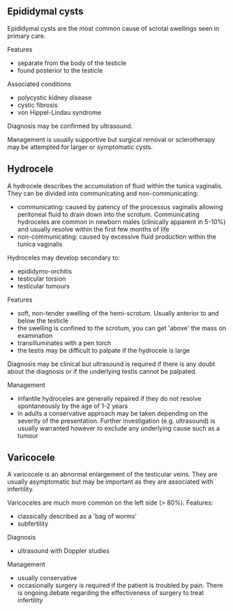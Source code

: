 Epididymal cysts
----------------

  
Epididymal cysts are the most common cause of scrotal swellings seen in primary care.   
  
Features  
* separate from the body of the testicle
* found posterior to the testicle

  
Associated conditions  
* polycystic kidney disease
* cystic fibrosis
* von Hippel\-Lindau syndrome

  
Diagnosis may be confirmed by ultrasound.  
  
Management is usually supportive but surgical removal or sclerotherapy may be attempted for larger or symptomatic cysts.  
  
Hydrocele
---------

  
A hydrocele describes the accumulation of fluid within the tunica vaginalis. They can be divided into communicating and non\-communicating:  
* communicating: caused by patency of the processus vaginalis allowing peritoneal fluid to drain down into the scrotum. Communicating hydroceles are common in newborn males (clinically apparent in 5\-10%) and usually resolve within the first few months of life
* non\-communicating: caused by excessive fluid production within the tunica vaginalis

  
Hydroceles may develop secondary to:  
* epididymo\-orchitis
* testicular torsion
* testicular tumours

  
Features  
* soft, non\-tender swelling of the hemi\-scrotum. Usually anterior to and below the testicle
* the swelling is confined to the scrotum, you can get 'above' the mass on examination
* transilluminates with a pen torch
* the testis may be difficult to palpate if the hydrocele is large

  
Diagnosis may be clinical but ultrasound is required if there is any doubt about the diagnosis or if the underlying testis cannot be palpated.  
  
Management  
* infantile hydroceles are generally repaired if they do not resolve spontaneously by the age of 1\-2 years
* in adults a conservative approach may be taken depending on the severity of the presentation. Further investigation (e.g. ultrasound) is usually warranted however to exclude any underlying cause such as a tumour

  
Varicocele
----------

  
A varicocele is an abnormal enlargement of the testicular veins. They are usually asymptomatic but may be important as they are associated with infertility.   
  
Varicoceles are much more common on the left side (\> 80%). Features:  
* classically described as a 'bag of worms'
* subfertility

  
Diagnosis  
* ultrasound with Doppler studies

  
Management  
* usually conservative
* occasionally surgery is required if the patient is troubled by pain. There is ongoing debate regarding the effectiveness of surgery to treat infertility
